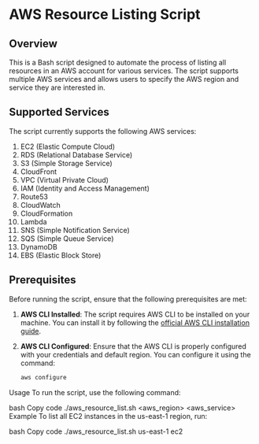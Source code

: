 # AWS Resource Listing Script

## Overview

This is a Bash script designed to automate the process of listing all resources in an AWS account for various services. The script supports multiple AWS services and allows users to specify the AWS region and service they are interested in.

## Supported Services

The script currently supports the following AWS services:

1. EC2 (Elastic Compute Cloud)
2. RDS (Relational Database Service)
3. S3 (Simple Storage Service)
4. CloudFront
5. VPC (Virtual Private Cloud)
6. IAM (Identity and Access Management)
7. Route53
8. CloudWatch
9. CloudFormation
10. Lambda
11. SNS (Simple Notification Service)
12. SQS (Simple Queue Service)
13. DynamoDB
14. EBS (Elastic Block Store)

## Prerequisites

Before running the script, ensure that the following prerequisites are met:

1. **AWS CLI Installed**: The script requires AWS CLI to be installed on your machine. You can install it by following the [official AWS CLI installation guide](https://docs.aws.amazon.com/cli/latest/userguide/install-cliv2.html).

2. **AWS CLI Configured**: Ensure that the AWS CLI is properly configured with your credentials and default region. You can configure it using the command:
   ```bash
   aws configure


Usage
To run the script, use the following command:

bash
Copy code
./aws_resource_list.sh <aws_region> <aws_service>
Example
To list all EC2 instances in the us-east-1 region, run:

bash
Copy code
./aws_resource_list.sh us-east-1 ec2

